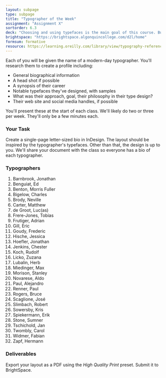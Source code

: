 ```yaml
---
layout: subpage
type: subpage
title: "Typographer of the Week"
assignment: "Assignment X"
sortorder: 6.3
deck: "Choosing and using typefaces is the main goal of this course. But who's behind the creation of the typefaces we choose? Let's get to know the very creative detail-oriented folks behind the gorgeous typefaces we use every day."
brightspace: "https://brightspace.algonquincollege.com/d2l/home"
formsum: formative
resource: https://learning.oreilly.com/library/view/typography-referenced/9781592537020/
---
```


Each of you will be given the name of a modern-day typographer. You'll research them to create a profile including:

- General biographical information
- A head shot if possible
- A synopsis of their career
- Notable typefaces they've designed, with samples
- What was their approach, goal, their philosophy in their type design?
- Their web site and social media handles, if possible

You'll present these at the start of each class. We'll likely do two or three per week. They'll only be a few minutes each.

### Your Task

Create a single-page letter-sized bio in InDesign. The layout should be inspired by the typographer's typefaces. Other than that, the design is up to you. We'll share your document with the class so everyone has a bio of each typographer.

### Typographers

<div class="columns2">
<ol>
	<li>Barnbrook, Jonathan</li>
	<li>Benguiat, Ed</li>
	<li>Benton, Morris Fuller</li>
	<li>Bigelow, Charles</li>
	<li>Brody, Neville</li>
	<li>Carter, Matthew</li>
	<li>de Groot, Luc(as)</li>
	<li>Frere-Jones, Tobias</li>
	<li>Frutiger, Adrian</li>
	<li>Gill, Eric</li>
	<li>Goudy, Frederic</li>
	<li>Hische, Jessica</li>
	<li>Hoefler, Jonathan</li>
	<li>Jenkins, Chester</li>
	<li>Koch, Rudolf</li>
	<li>Licko, Zuzana</li>
	<li>Lubalin, Herb</li>
	<li>Miedinger, Max</li>
	<li>Morison, Stanley</li>
	<li>Novarese, Aldo</li>
	<li>Paul, Alejandro</li>
	<li>Renner, Paul</li>
	<li>Rogers, Bruce</li>
	<li>Scaglione, José</li>
	<li>Slimbach, Robert</li>
	<li>Sowersby, Kris</li>
	<li>Spiekermann, Erik</li>
	<li>Stone, Sumner</li>
	<li>Tschichold, Jan</li>
	<li>Twombly, Carol</li>
	<li>Widmer, Fabian</li>
	<li>Zapf, Hermann</li>
</ol>
</div>

### Deliverables

Export your layout as a PDF using the *High Quality Print* preset. Submit it to BrightSpace.
